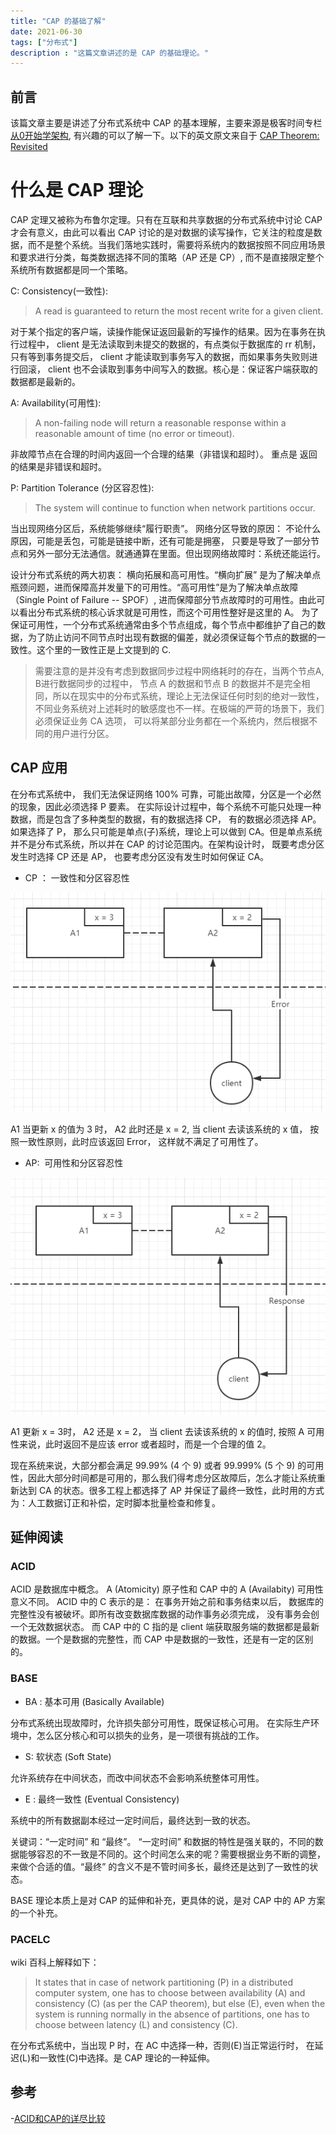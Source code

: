 ```yaml
---
title: "CAP 的基础了解"
date: 2021-06-30
tags: ["分布式"]
description : "这篇文章讲述的是 CAP 的基础理论。"
---
```


## 前言
该篇文章主要是讲述了分布式系统中 CAP 的基本理解，主要来源是极客时间专栏 [从0开始学架构](https://time.geekbang.org/column/intro/100006601), 有兴趣的可以了解一下。以下的英文原文来自于 [CAP Theorem: Revisited](https://robertgreiner.com/cap-theorem-revisited/)


# 什么是 CAP 理论


CAP 定理又被称为布鲁尔定理。只有在互联和共享数据的分布式系统中讨论 CAP 才会有意义，由此可以看出 CAP 讨论的是对数据的读写操作，它关注的粒度是数据，而不是整个系统。当我们落地实践时，需要将系统内的数据按照不同应用场景和要求进行分类，每类数据选择不同的策略（AP 还是 CP）, 而不是直接限定整个系统所有数据都是同一个策略。


C: Consistency(一致性):


> A read is guaranteed to return the most recent write for a given client.



对于某个指定的客户端，读操作能保证返回最新的写操作的结果。因为在事务在执行过程中， client 是无法读取到未提交的数据的，有点类似于数据库的 rr 机制， 只有等到事务提交后， client 才能读取到事务写入的数据，而如果事务失败则进行回滚， client 也不会读取到事务中间写入的数据。核心是：保证客户端获取的数据都是最新的。


A: Availability(可用性):


> A non-failing node will return a reasonable response within a reasonable amount of time (no error or timeout).



非故障节点在合理的时间内返回一个合理的结果（非错误和超时）。 重点是 返回的结果是非错误和超时。


P: Partition Tolerance (分区容忍性):


> The system will continue to function when network partitions occur.


当出现网络分区后，系统能够继续“履行职责”。 网络分区导致的原因： 不论什么原因，可能是丢包，可能是链接中断，还有可能是拥塞， 只要是导致了一部分节点和另外一部分无法通信。就通通算在里面。但出现网络故障时：系统还能运行。


设计分布式系统的两大初衷： 横向拓展和高可用性。“横向扩展” 是为了解决单点瓶颈问题，进而保障高并发量下的可用性。“高可用性”是为了解决单点故障（Single Point of Failure -- SPOF）, 进而保障部分节点故障时的可用性。由此可以看出分布式系统的核心诉求就是可用性，而这个可用性整好是这里的 A。 为了保证可用性，一个分布式系统通常由多个节点组成，每个节点中都维护了自己的数据，为了防止访问不同节点时出现有数据的偏差，就必须保证每个节点的数据的一致性。这个里的一致性正是上文提到的 C. 
> 需要注意的是并没有考虑到数据同步过程中网络耗时的存在，当两个节点A, B进行数据同步的过程中， 节点 A 的数据和节点 B 的数据并不是完全相同，所以在现实中的分布式系统，理论上无法保证任何时刻的绝对一致性，不同业务系统对上述耗时的敏感度也不一样。在极端的严苛的场景下，我们必须保证业务 CA 选项， 可以将某部分业务都在一个系统内，然后根据不同的用户进行分区。

## CAP 应用

在分布式系统中， 我们无法保证网络 100% 可靠，可能出故障，分区是一个必然的现象，因此必须选择 P 要素。 在实际设计过程中，每个系统不可能只处理一种数据，而是包含了多种类型的数据，有的数据选择 CP， 有的数据必须选择 AP。如果选择了 P， 那么只可能是单点(子)系统，理论上可以做到 CA。但是单点系统并不是分布式系统，所以并在 CAP 的讨论范围内。在架构设计时， 既要考虑分区发生时选择 CP 还是 AP， 也要考虑分区没有发生时如何保证 CA。


- CP ： 一致性和分区容忍性

![image.png](/images/post/architecture/cap/cp.png)

A1 当更新 x 的值为 3 时， A2 此时还是 x = 2, 当 client 去读该系统的 x 值， 按照一致性原则，此时应该返回 Error， 这样就不满足了可用性了。 


- AP:  可用性和分区容忍性

![image.png](/images/post/architecture/cap/ap.png)

A1 更新 x = 3时， A2 还是 x = 2， 当 client 去读该系统的 x 的值时, 按照 A 可用性来说，此时返回不是应该 error 或者超时，而是一个合理的值 2。
​

现在系统来说，大部分都会满足 99.99% (4 个 9) 或者 99.999% (5 个 9) 的可用性，因此大部分时间都是可用的，那么我们得考虑分区故障后，怎么才能让系统重新达到 CA 的状态。很多工程上都选择了 AP 并保证了最终一致性，此时用的方式为：人工数据订正和补偿，定时脚本批量检查和修复。

## 延伸阅读
### ACID
ACID 是数据库中概念。 A (Atomicity) 原子性和 CAP 中的 A (Availabity) 可用性意义不同。 ACID 中的 C 表示的是： 在事务开始之前和事务结束以后， 数据库的完整性没有被破坏。即所有改变数据库数据的动作事务必须完成， 没有事务会创一个无效数据状态。 而 CAP 中的 C 指的是 client 端获取服务端的数据都是最新的数据。一个是数据的完整性，而 CAP 中是数据的一致性，还是有一定的区别的。


### BASE
- BA : 基本可用 (Basically Available)

分布式系统出现故障时，允许损失部分可用性，既保证核心可用。
在实际生产环境中，怎么区分核心和可以损失的业务，是一项很有挑战的工作。

- S: 软状态 (Soft State)

允许系统存在中间状态，而改中间状态不会影响系统整体可用性。

- E : 最终一致性 (Eventual Consistency)

系统中的所有数据副本经过一定时间后，最终达到一致的状态。

关键词：“一定时间” 和 “最终”。 “一定时间” 和数据的特性是强关联的，不同的数据能够容忍的不一致是不同的。这个时间怎么来的呢？需要根据业务不断的调整，来做个合适的值。“最终” 的含义不是不管时间多长，最终还是达到了一致性的状态。 

BASE 理论本质上是对 CAP 的延伸和补充，更具体的说，是对 CAP 中的 AP 方案的一个补充。

### PACELC
wiki 百科上解释如下：
>  It states that in case of network partitioning (P) in a distributed computer system, one has to choose between availability (A) and consistency (C) (as per the CAP theorem), but else (E), even when the system is running normally in the absence of partitions, one has to choose between latency (L) and consistency (C).

在分布式系统中，当出现 P 时，在 AC 中选择一种，否则(E)当正常运行时， 在延迟(L)和一致性(C)中选择。是 CAP 理论的一种延伸。



## 参考
-[ACID和CAP的详尽比较](https://www.jdon.com/artichect/acid-cap.html)